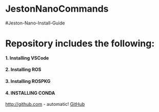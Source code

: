 # JestonNanoCommands
#Jeston-Nano-Install-Guide


# Repository includes the following:

####	1. Installing VSCode

####	2. Installing ROS 

####	3. Installing ROSPKG

####	4. INSTALLING CONDA

http://github.com - automatic!
[GitHub](http://github.com)


